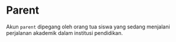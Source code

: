 # Parent
Akun `parent` dipegang oleh orang tua siswa yang sedang menjalani perjalanan akademik dalam institusi pendidikan.